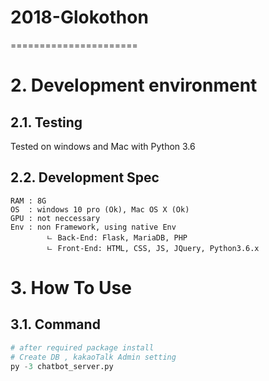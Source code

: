 # 2018-Glokothon
======================
# 2. Development environment
## 2.1. Testing
Tested on windows and Mac with Python 3.6 
## 2.2. Development Spec
```
RAM : 8G
OS  : windows 10 pro (Ok), Mac OS X (Ok)
GPU : not neccessary
Env : non Framework, using native Env 
        ㄴ Back-End: Flask, MariaDB, PHP
        ㄴ Front-End: HTML, CSS, JS, JQuery, Python3.6.x
```
# 3. How To Use
## 3.1. Command
```python
# after required package install
# Create DB , kakaoTalk Admin setting 
py -3 chatbot_server.py
```